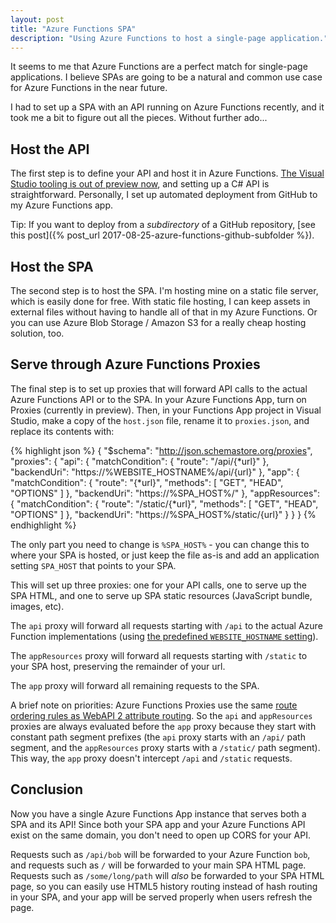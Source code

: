 ```yaml
---
layout: post
title: "Azure Functions SPA"
description: "Using Azure Functions to host a single-page application."
---
```


It seems to me that Azure Functions are a perfect match for single-page applications. I believe SPAs are going to be a natural and common use case for Azure Functions in the near future.

I had to set up a SPA with an API running on Azure Functions recently, and it took me a bit to figure out all the pieces. Without further ado...

## Host the API

The first step is to define your API and host it in Azure Functions. [The Visual Studio tooling is out of preview now](https://azure.github.io/AppService/2017/08/14/Azure-Functions-Tools-released-for-Visual-Studio-2017-Update-3.html), and setting up a C# API is straightforward. Personally, I set up automated deployment from GitHub to my Azure Functions app.

<div class="alert alert-info" markdown="1">
<i class="fa fa-hand-o-right fa-2x pull-left"></i>

Tip: If you want to deploy from a _subdirectory_ of a GitHub repository, [see this post]({% post_url 2017-08-25-azure-functions-github-subfolder %}).
</div>

## Host the SPA

The second step is to host the SPA. I'm hosting mine on a static file server, which is easily done for free. With static file hosting, I can keep assets in external files without having to handle all of that in my Azure Functions. Or you can use Azure Blob Storage / Amazon S3 for a really cheap hosting solution, too.

## Serve through Azure Functions Proxies

The final step is to set up proxies that will forward API calls to the actual Azure Functions API or to the SPA. In your Azure Functions App, turn on Proxies (currently in preview). Then, in your Functions App project in Visual Studio, make a copy of the `host.json` file, rename it to `proxies.json`, and replace its contents with:

{% highlight json %}
{
    "$schema": "http://json.schemastore.org/proxies",
    "proxies": {
        "api": {
            "matchCondition": {
                "route": "/api/{*url}"
            },
            "backendUri": "https://%WEBSITE_HOSTNAME%/api/{url}"
        },
        "app": {
            "matchCondition": {
                "route": "{*url}",
                "methods": [ "GET", "HEAD", "OPTIONS" ]
            },
            "backendUri": "https://%SPA_HOST%/"
        },
        "appResources": {
            "matchCondition": {
                "route": "/static/{*url}",
                "methods": [ "GET", "HEAD", "OPTIONS" ]
            },
            "backendUri": "https://%SPA_HOST%/static/{url}"
        }
    }
}
{% endhighlight %}

The only part you need to change is `%SPA_HOST%` - you can change this to where your SPA is hosted, or just keep the file as-is and add an application setting `SPA_HOST` that points to your SPA.

This will set up three proxies: one for your API calls, one to serve up the SPA HTML, and one to serve up SPA static resources (JavaScript bundle, images, etc).

The `api` proxy will forward all requests starting with `/api` to the actual Azure Function implementations (using [the predefined `WEBSITE_HOSTNAME` setting](https://github.com/projectkudu/kudu/wiki/Azure-runtime-environment)).

The `appResources` proxy will forward all requests starting with `/static` to your SPA host, preserving the remainder of your url.

The `app` proxy will forward all remaining requests to the SPA.

A brief note on priorities: Azure Functions Proxies use the same [route ordering rules as WebAPI 2 attribute routing](https://docs.microsoft.com/en-us/aspnet/web-api/overview/web-api-routing-and-actions/attribute-routing-in-web-api-2#route-order). So the `api` and `appResources` proxies are always evaluated before the `app` proxy because they start with constant path segment prefixes (the `api` proxy starts with an `/api/` path segment, and the `appResources` proxy starts with a `/static/` path segment). This way, the `app` proxy doesn't intercept `/api` and `/static` requests.

## Conclusion

Now you have a single Azure Functions App instance that serves both a SPA and its API! Since both your SPA app and your Azure Functions API exist on the same domain, you don't need to open up CORS for your API.

Requests such as `/api/bob` will be forwarded to your Azure Function `bob`, and requests such as `/` will be forwarded to your main SPA HTML page. Requests such as `/some/long/path` will *also* be forwarded to your SPA HTML page, so you can easily use HTML5 history routing instead of hash routing in your SPA, and your app will be served properly when users refresh the page.